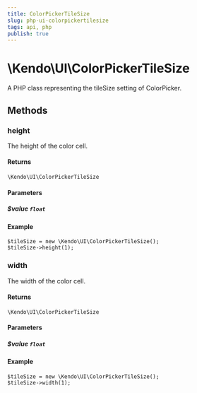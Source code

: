 ```yaml
---
title: ColorPickerTileSize
slug: php-ui-colorpickertilesize
tags: api, php
publish: true
---
```


# \Kendo\UI\ColorPickerTileSize

A PHP class representing the tileSize setting of ColorPicker.


## Methods

### height
The height of the color cell.

#### Returns
`\Kendo\UI\ColorPickerTileSize`

#### Parameters

##### $value `float`



#### Example 
    $tileSize = new \Kendo\UI\ColorPickerTileSize();
    $tileSize->height(1);

### width
The width of the color cell.

#### Returns
`\Kendo\UI\ColorPickerTileSize`

#### Parameters

##### $value `float`



#### Example 
    $tileSize = new \Kendo\UI\ColorPickerTileSize();
    $tileSize->width(1);

